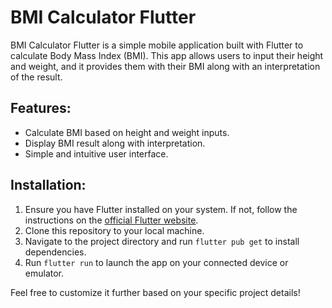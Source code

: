 # BMI Calculator Flutter

BMI Calculator Flutter is a simple mobile application built with Flutter to calculate Body Mass Index (BMI). This app allows users to input their height and weight, and it provides them with their BMI along with an interpretation of the result.

## Features:
- Calculate BMI based on height and weight inputs.
- Display BMI result along with interpretation.
- Simple and intuitive user interface.

## Installation:
1. Ensure you have Flutter installed on your system. If not, follow the instructions on the [official Flutter website](https://flutter.dev/docs/get-started/install).
2. Clone this repository to your local machine.
3. Navigate to the project directory and run `flutter pub get` to install dependencies.
4. Run `flutter run` to launch the app on your connected device or emulator.


Feel free to customize it further based on your specific project details!